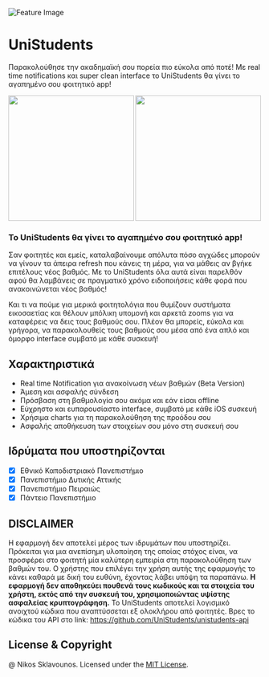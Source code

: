 ![Feature Image](https://user-images.githubusercontent.com/25327910/92993140-3cf55800-f4f8-11ea-8074-cbe75bdade00.png)

# UniStudents

Παρακολούθησε την ακαδημαϊκή σου πορεία πιο εύκολα από ποτέ! Με real time notifications και super clean interface το UniStudents θα γίνει το αγαπημένο σου φοιτητικό app! 

<a href="https://play.google.com/store/apps/details?id=com.unipi.students"><img src="https://user-images.githubusercontent.com/25327910/92142269-3db52c80-ee1c-11ea-845f-30af6c349cb5.png" width="250" align="left"></a>

<a href="https://apps.apple.com/us/app/id1523994357"><img src="https://user-images.githubusercontent.com/25327910/92141891-bb2c6d00-ee1b-11ea-91fa-ed0cd29e2ccc.png" width="250"></a>


### Το UniStudents θα γίνει το αγαπημένο σου φοιτητικό app!

Σαν φοιτητές και εμείς, καταλαβαίνουμε απόλυτα πόσο αγχώδες μπορούν να γίνουν τα άπειρα refresh που κάνεις τη μέρα, για να μάθεις αν βγήκε επιτέλους νέος βαθμός.
Με το UniStudents όλα αυτά είναι παρελθόν αφού θα λαμβάνεις σε πραγματικό χρόνο ειδοποιήσεις κάθε φορά που ανακοινώνεται νέος βαθμός!

Και τι να πούμε για μερικά φοιτητολόγια που θυμίζουν συστήματα εικοσαετίας και θέλουν μπόλικη υπομονή και αρκετά zooms για να καταφέρεις να δεις τους βαθμούς σου.
Πλέον θα μπορείς, εύκολα και γρήγορα, να παρακολουθείς τους βαθμούς σου μέσα από ένα απλό και όμορφο interface συμβατό με κάθε συσκευή!

## Χαρακτηριστικά
- Real time Notification για ανακοίνωση νέων βαθμών (Beta Version)
- Άμεση και ασφαλής σύνδεση
- Πρόσβαση στη βαθμολογία σου ακόμα και εάν είσαι offline
- Εύχρηστο και ευπαρουσίαστο interface, συμβατό με κάθε iOS συσκευή
- Χρήσιμα charts για τη παρακολούθηση της προόδου σου
- Ασφαλής αποθήκευση των στοιχείων σου μόνο στη συσκευή σου

## Ιδρύματα που υποστηρίζονται

- [x] Εθνικό Καποδιστριακό Πανεπιστήμιο
- [x] Πανεπιστήμιο Δυτικής Αττικής
- [x] Πανεπιστήμιο Πειραιώς
- [x] Πάντειο Πανεπιστήμιο

## DISCLAIMER
Η εφαρμογή δεν αποτελεί μέρος των ιδρυμάτων που υποστηρίζει. Πρόκειται για μια ανεπίσημη υλοποίηση της οποίας στόχος είναι, να προσφέρει στο φοιτητή μία καλύτερη εμπειρία στη παρακολούθηση των βαθμών του. Ο χρήστης που επιλέγει την χρήση αυτής της εφαρμογής το κάνει καθαρά με δική του ευθύνη, έχοντας λάβει υπόψη τα παραπάνω. **Η εφαρμογή δεν αποθηκεύει πουθενά τους κωδικούς και τα στοιχεία του χρήστη, εκτός από την συσκευή του, χρησιμοποιώντας υψίστης ασφαλείας κρυπτογράφηση.** Το UniStudents αποτελεί λογισμικό ανοιχτού κώδικα που αναπτύσσεται εξ ολοκλήρου από φοιτητές. Βρες το κώδικα του API στο link: https://github.com/UniStudents/unistudents-api

## License & Copyright

@ Nikos Sklavounos. Licensed under the [MIT License](LICENSE).

